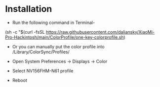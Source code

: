 # Installation
* Run the following command in Terminal-

(sh -c "$(curl -fsSL https://raw.githubusercontent.com/daliansky/XiaoMi-Pro-Hackintosh/main/ColorProfile/one-key-colorprofile.sh)

* Or you can manually put the color profile into /Library/ColorSync/Profiles/
* Open System Preferences -> Displays -> Color

* Select NV156FHM-N61 profile

* Reboot
